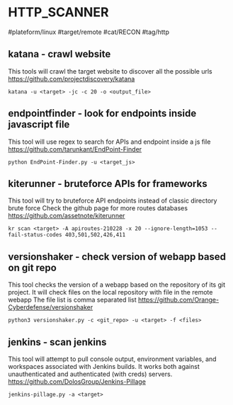 # HTTP_SCANNER
#plateform/linux #target/remote #cat/RECON #tag/http

## katana - crawl website
This tools will crawl the target website to discover all the possible urls
https://github.com/projectdiscovery/katana
```
katana -u <target> -jc -c 20 -o <output_file>
```

## endpointfinder - look for endpoints inside javascript file
This tool will use regex to search for APIs and endpoint inside a js file
https://github.com/tarunkant/EndPoint-Finder
```
python EndPoint-Finder.py -u <target_js>
```

## kiterunner - bruteforce APIs for frameworks
This tool will try to bruteforce API endpoints instead of classic directory brute force
Check the github page for more routes databases
https://github.com/assetnote/kiterunner
```
kr scan <target> -A apiroutes-210228 -x 20 --ignore-length=1053 --fail-status-codes 403,501,502,426,411
```

## versionshaker - check version of webapp based on git repo
This tool checks the version of a webapp based on the repository of its git project.
It will check files on the local repository with file in the remote webapp
The file list is comma separated list
https://github.com/Orange-Cyberdefense/versionshaker
```
python3 versionshaker.py -c <git_repo> -u <target> -f <files>
```

## jenkins - scan jenkins
This tool will attempt to pull console output, environment variables, and workspaces associated with Jenkins builds. It works both against unauthenticated and authenticated (with creds) servers.
https://github.com/DolosGroup/Jenkins-Pillage
```
jenkins-pillage.py -a <target>
```